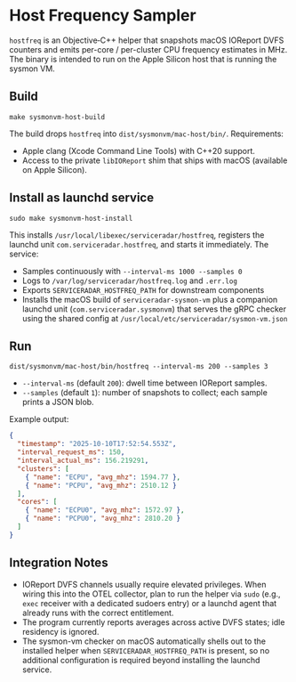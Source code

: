 # Host Frequency Sampler

`hostfreq` is an Objective‑C++ helper that snapshots macOS IOReport DVFS counters and emits
per-core / per-cluster CPU frequency estimates in MHz. The binary is intended to run on the
Apple Silicon host that is running the sysmon VM.

## Build

```
make sysmonvm-host-build
```

The build drops `hostfreq` into `dist/sysmonvm/mac-host/bin/`. Requirements:
- Apple clang (Xcode Command Line Tools) with C++20 support.
- Access to the private `libIOReport` shim that ships with macOS (available on Apple Silicon).

## Install as launchd service

```
sudo make sysmonvm-host-install
```

This installs `/usr/local/libexec/serviceradar/hostfreq`, registers the launchd unit
`com.serviceradar.hostfreq`, and starts it immediately. The service:
- Samples continuously with `--interval-ms 1000 --samples 0`
- Logs to `/var/log/serviceradar/hostfreq.log` and `.err.log`
- Exports `SERVICERADAR_HOSTFREQ_PATH` for downstream components
- Installs the macOS build of `serviceradar-sysmon-vm` plus a companion launchd unit
  (`com.serviceradar.sysmonvm`) that serves the gRPC checker using the shared config at
  `/usr/local/etc/serviceradar/sysmon-vm.json`

## Run

```
dist/sysmonvm/mac-host/bin/hostfreq --interval-ms 200 --samples 3
```

- `--interval-ms` (default `200`): dwell time between IOReport samples.
- `--samples` (default `1`): number of snapshots to collect; each sample prints a JSON blob.

Example output:

```json
{
  "timestamp": "2025-10-10T17:52:54.553Z",
  "interval_request_ms": 150,
  "interval_actual_ms": 156.219291,
  "clusters": [
    { "name": "ECPU", "avg_mhz": 1594.77 },
    { "name": "PCPU", "avg_mhz": 2510.12 }
  ],
  "cores": [
    { "name": "ECPU0", "avg_mhz": 1572.97 },
    { "name": "PCPU0", "avg_mhz": 2810.20 }
  ]
}
```

## Integration Notes

- IOReport DVFS channels usually require elevated privileges. When wiring this into the OTEL
  collector, plan to run the helper via `sudo` (e.g., `exec` receiver with a dedicated sudoers
  entry) or a launchd agent that already runs with the correct entitlement.
- The program currently reports averages across active DVFS states; idle residency is ignored.
- The sysmon-vm checker on macOS automatically shells out to the installed helper when
  `SERVICERADAR_HOSTFREQ_PATH` is present, so no additional configuration is required
  beyond installing the launchd service.
